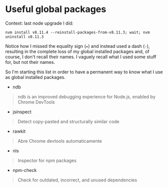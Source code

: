# Useful global packages

Context: last node upgrade I did:

```
nvm install v8.11.4 --reinstall-packages-from-v8.11.3; wait; nvm uninstall v8.11.3
```

Notice how I missed the equality sign (`=`) and instead used a dash (`-`),
resulting in the complete loss of my global installed packages and, of course,
I don't recall their names. I vaguely recall what I used some stuff for, but
not their names.

So I'm starting this list in order to have a permanent way to know what I use as
global installed packages.

- ndb
> ndb is an improved debugging experience for Node.js, enabled by Chrome DevTools

- jsinspect
> Detect copy-pasted and structurally similar code

- rawkit
> Abre Chrome devtools automaticamente

- nls
> Inspector for npm packages

- npm-check
> Check for outdated, incorrect, and unused dependencies
